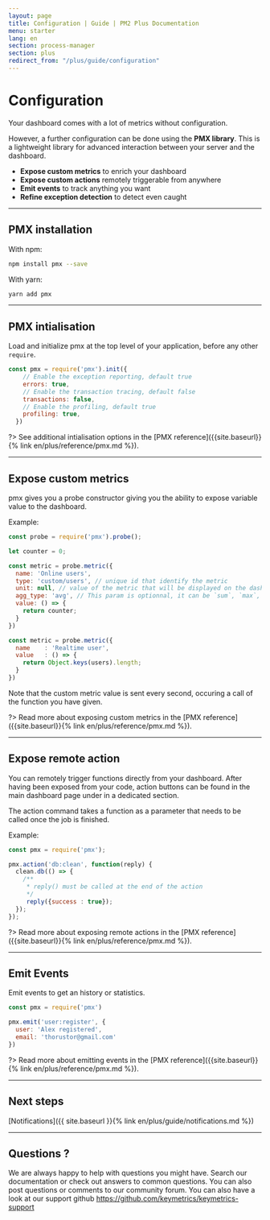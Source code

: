 ```yaml
---
layout: page
title: Configuration | Guide | PM2 Plus Documentation
menu: starter
lang: en
section: process-manager
section: plus
redirect_from: "/plus/guide/configuration"
---
```


# Configuration

Your dashboard comes with a lot of metrics without configuration.

However, a further configuration can be done using the **PMX library**. This is a lightweight library for advanced interaction between your server and the dashboard.

- **Expose custom metrics** to enrich your dashboard
- **Expose custom actions** remotely triggerable from anywhere
- **Emit events** to track anything you want
- **Refine exception detection** to detect even caught

---

## PMX installation

With npm:

```bash
npm install pmx --save
```

With yarn:

```bash
yarn add pmx
```

---

## PMX intialisation

Load and initialize pmx at the top level of your application, before any other `require`.

```javascript
const pmx = require('pmx').init({
    // Enable the exception reporting, default true
    errors: true,
    // Enable the transaction tracing, default false
    transactions: false,
    // Enable the profiling, default true
    profiling: true,
  })
```

?> See additional intialisation options in the [PMX reference]({{site.baseurl}}{% link en/plus/reference/pmx.md %}).

---

## Expose custom metrics

pmx gives you a probe constructor giving you the ability to expose variable value to the dashboard.

Example:

```javascript
const probe = require('pmx').probe();

let counter = 0;

const metric = probe.metric({
  name: 'Online users',
  type: 'custom/users', // unique id that identify the metric
  unit: null, // value of the metric that will be displayed on the dashboard
  agg_type: 'avg', // This param is optionnal, it can be `sum`, `max`, `min`, `avg` (default) or `none`. It will impact the way the probe data are aggregated. Use `none` if this is irrelevant (eg: constant or string value).
  value: () => {
    return counter;
  }
})

const metric = probe.metric({
  name    : 'Realtime user',
  value   : () => {
    return Object.keys(users).length;
  }
})
```

Note that the custom metric value is sent every second, occuring a call of the function you have given.

?> Read more about exposing custom metrics in the [PMX reference]({{site.baseurl}}{% link en/plus/reference/pmx.md %}).

---

## Expose remote action

You can remotely trigger functions directly from your dashboard. After having been exposed from your code, action buttons can be found in the main dashboard page under in a dedicated section.

The action command takes a function as a parameter that needs to be called once the job is finished.

Example:

```javascript
const pmx = require('pmx');

pmx.action('db:clean', function(reply) {
  clean.db(() => {
    /**
     * reply() must be called at the end of the action
     */
     reply({success : true});
  });
});
```

?> Read more about exposing remote actions in the [PMX reference]({{site.baseurl}}{% link en/plus/reference/pmx.md %}).

---

## Emit Events

Emit events to get an history or statistics.

```javascript
const pmx = require('pmx')

pmx.emit('user:register', {
  user: 'Alex registered',
  email: 'thorustor@gmail.com'
})
```

?> Read more about emitting events in the [PMX reference]({{site.baseurl}}{% link en/plus/reference/pmx.md %}).

---

## Next steps

[Notifications]({{ site.baseurl }}{% link en/plus/guide/notifications.md %})

---

## Questions ?

We are always happy to help with questions you might have. Search our documentation or check out answers to common questions. You can also post questions or comments to our community forum. You can also have a look at our support github https://github.com/keymetrics/keymetrics-support